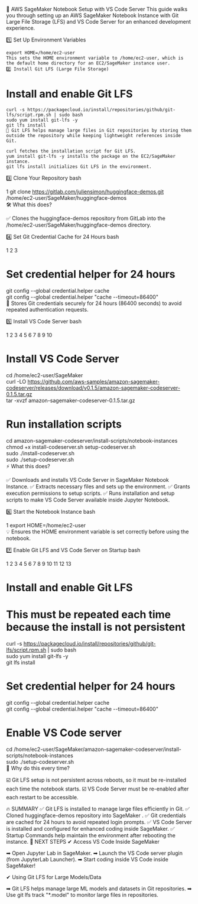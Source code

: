 🚀 AWS SageMaker Notebook Setup with VS Code Server
This guide walks you through setting up an AWS SageMaker Notebook Instance with Git Large File Storage (LFS) and VS Code Server for an enhanced development experience.

1️⃣ Set Up Environment Variables


```
export HOME=/home/ec2-user
This sets the HOME environment variable to /home/ec2-user, which is the default home directory for an EC2/SageMaker instance user.
2️⃣ Install Git LFS (Large File Storage)
```


# Install and enable Git LFS  
```
curl -s https://packagecloud.io/install/repositories/github/git-lfs/script.rpm.sh | sudo bash  
sudo yum install git-lfs -y  
git lfs install  
🔹 Git LFS helps manage large files in Git repositories by storing them outside the repository while keeping lightweight references inside Git.

curl fetches the installation script for Git LFS.
yum install git-lfs -y installs the package on the EC2/SageMaker instance.
git lfs install initializes Git LFS in the environment.

```


3️⃣ Clone Your Repository
bash


1
git clone https://gitlab.com/juliensimon/huggingface-demos.git /home/ec2-user/SageMaker/huggingface-demos  
🛠 What this does?

✅ Clones the huggingface-demos repository from GitLab into the /home/ec2-user/SageMaker/huggingface-demos directory.

4️⃣ Set Git Credential Cache for 24 Hours
bash


1
2
3
# Set credential helper for 24 hours  
git config --global credential.helper cache  
git config --global credential.helper "cache --timeout=86400"  
🔐 Stores Git credentials securely for 24 hours (86400 seconds) to avoid repeated authentication requests.

5️⃣ Install VS Code Server
bash


1
2
3
4
5
6
7
8
9
10
# Install VS Code Server  
cd /home/ec2-user/SageMaker  
curl -LO https://github.com/aws-samples/amazon-sagemaker-codeserver/releases/download/v0.1.5/amazon-sagemaker-codeserver-0.1.5.tar.gz  
tar -xvzf amazon-sagemaker-codeserver-0.1.5.tar.gz  

# Run installation scripts  
cd amazon-sagemaker-codeserver/install-scripts/notebook-instances  
chmod +x install-codeserver.sh setup-codeserver.sh  
sudo ./install-codeserver.sh  
sudo ./setup-codeserver.sh  
⚡ What this does?

✅ Downloads and installs VS Code Server in SageMaker Notebook Instance.
✅ Extracts necessary files and sets up the environment.
✅ Grants execution permissions to setup scripts.
✅ Runs installation and setup scripts to make VS Code Server available inside Jupyter Notebook.

6️⃣ Start the Notebook Instance
bash


1
export HOME=/home/ec2-user  
💡 Ensures the HOME environment variable is set correctly before using the notebook.

7️⃣ Enable Git LFS and VS Code Server on Startup
bash


1
2
3
4
5
6
7
8
9
10
11
12
13
# Install and enable Git LFS  
# This must be repeated each time because the install is not persistent  
curl -s https://packagecloud.io/install/repositories/github/git-lfs/script.rpm.sh | sudo bash  
sudo yum install git-lfs -y  
git lfs install  

# Set credential helper for 24 hours  
git config --global credential.helper cache  
git config --global credential.helper "cache --timeout=86400"  

# Enable VS Code server  
cd /home/ec2-user/SageMaker/amazon-sagemaker-codeserver/install-scripts/notebook-instances  
sudo ./setup-codeserver.sh  
🔄 Why do this every time?

☑️ Git LFS setup is not persistent across reboots, so it must be re-installed each time the notebook starts.
☑️ VS Code Server must be re-enabled after each restart to be accessible.

🔥 SUMMARY
✅ Git LFS is installed to manage large files efficiently in Git.
✅ Cloned huggingface-demos repository into SageMaker .
✅ Git credentials are cached for 24 hours to avoid repeated login prompts.
✅ VS Code Server is installed and configured for enhanced coding inside SageMaker.
✅ Startup Commands help maintain the environment after rebooting the instance.
🚀 NEXT STEPS
✔ Access VS Code Inside SageMaker

➡ Open Jupyter Lab in SageMaker.
➡ Launch the VS Code server plugin (from JupyterLab Launcher).
➡ Start coding inside VS Code inside SageMaker!

✔ Using Git LFS for Large Models/Data

➡ Git LFS helps manage large ML models and datasets in Git repositories.
➡ Use git lfs track "*.model" to monitor large files in repositories.

